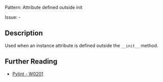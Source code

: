 Pattern: Attribute defined outside init

Issue: -

## Description

Used when an instance attribute is defined outside the `__init__` method.

## Further Reading

* [Pylint - W0201](http://pylint-messages.wikidot.com/messages:w0201)